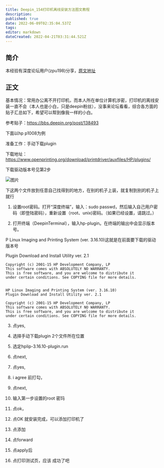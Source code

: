 ```yaml
---
title: Deepin_154打印机离线安装方法图文教程
description: 
published: true
date: 2022-06-09T02:35:04.537Z
tags: 
editor: markdown
dateCreated: 2022-04-21T03:31:44.521Z
---
```


## 简介

本经验有深度论坛用户(zpu198)分享，[原文地址](https://bbs.deepin.org/forum.php?mod=viewthread&tid=138794&extra=)

## 正文

基本情况：常用办公离不开打印机，而本人所在单位计算机涉密，打印机的离线安装一直不会（本人也是小白，只是deepin粉丝），没事来论坛看看，综合各方面的贴子汇总如下，希望可以帮到像我一样的小白。

参考贴子：<https://bbs.deepin.org/post/138493>

下面以hp p1008为例

准备工作：手动下载plugin

下载地址：
<https://www.openprinting.org/download/printdriver/auxfiles/HP/plugins/>

下载驱动版本号见第2步

![图片](https://storage.deepin.org/forum/201705/02/134957dq5wfpa3w44a4pq4.png)

下这两个文件放到任意自己找得到的地方，在别的机子上装，就复制到别的机子上就行

1. 设置root密码。打开“深度终端”，输入：sudo passwd，然后输入自己用户密码（即登陆密码），重新设置（root、unix)密码。（如果已经设置，请跳过。）

2. 打开终端（DeepinTerminal），输入hp-plugin。在终端的输出中会显示版本号。

P Linux Imaging and Printing System (ver. 3.16.10)这就是在前面要下载的驱动版本号

Plugin Download and Install Utility ver. 2.1

```
Copyright (c) 2001-15 HP Development Company, LP
This software comes with ABSOLUTELY NO WARRANTY.
This is free software, and you are welcome to distribute it
under certain conditions. See COPYING file for more details.


HP Linux Imaging and Printing System (ver. 3.16.10)
Plugin Download and Install Utility ver. 2.1

Copyright (c) 2001-15 HP Development Company, LP
This software comes with ABSOLUTELY NO WARRANTY.
This is free software, and you are welcome to distribute it
under certain conditions. See COPYING file for more details.
```

3. 点yes,
  
4. 选择手动下载plugin 2个文件所在位置
  
5. 选定hplip-3.16.10-plugin.run
  
6. 点next,

7. 点yes,
  
8. i agree  前打勾，
  
9. 点next,
  
10. 输入第一步设置的root 密玛
  
11. 点ok，
  
12. 点OK 就安装完成，可以添加打印机了

13. 点添加

14. 点forward
  
15. 点apply后
  
16. 点打印测试页，应该 成功了吧
